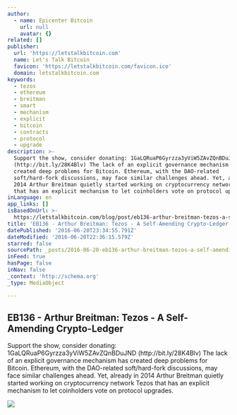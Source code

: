 ```yaml
---
author:
  - name: Epicenter Bitcoin
    url: null
    avatar: {}
related: []
publisher:
  url: 'https://letstalkbitcoin.com'
  name: Let's Talk Bitcoin
  favicon: 'https://letstalkbitcoin.com/favicon.ico'
  domain: letstalkbitcoin.com
keywords:
  - tezos
  - ethereum
  - breitman
  - smart
  - mechanism
  - explicit
  - bitcoin
  - contracts
  - protocol
  - upgrade
description: >-
  Support the show, consider donating: 1GaLQRuaP6Gyrzza3yViW5ZAvZQnBDuJND
  (http://bit.ly/28K4Blv) The lack of an explicit governance mechanism has
  created deep problems for Bitcoin. Ethereum, with the DAO-related
  soft/hard-fork discussions, may face similar challenges ahead. Yet, already in
  2014 Arthur Breitman quietly started working on cryptocurrency network Tezos
  that has an explicit mechanism to let coinholders vote on protocol upgrades.
inLanguage: en
app_links: []
isBasedOnUrl: >-
  https://letstalkbitcoin.com/blog/post/eb136-arthur-breitman-tezos-a-self-amending-crypto-ledger
title: 'EB136 - Arthur Breitman: Tezos - A Self-Amending Crypto-Ledger'
datePublished: '2016-06-20T23:34:55.791Z'
dateModified: '2016-06-20T22:36:15.579Z'
starred: false
sourcePath: _posts/2016-06-20-eb136-arthur-breitman-tezos-a-self-amending-crypto-ledg.md
inFeed: true
hasPage: false
inNav: false
_context: 'http://schema.org'
_type: MediaObject

---
```

<article style=""><h1>EB136 - Arthur Breitman: Tezos - A Self-Amending Crypto-Ledger</h1><p>Support the show, consider donating: 1GaLQRuaP6Gyrzza3yViW5ZAvZQnBDuJND (http://bit.ly/28K4Blv) The lack of an explicit governance mechanism has created deep problems for Bitcoin. Ethereum, with the DAO-related soft/hard-fork discussions, may face similar challenges ahead. Yet, already in 2014 Arthur Breitman quietly started working on cryptocurrency network Tezos that has an explicit mechanism to let coinholders vote on protocol upgrades.</p><img src="https://letstalkbitcoin.com/files/blogs/1835-f0921713feae7945c5c392a5d9cae51bf90e5065da22f96a6e8f161e2c1ef60d.jpg" /></article>